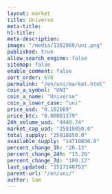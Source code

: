 ```yaml
---
layout: market
title: Universe
meta-title: 
h1-title: 
meta-description: 
image: "/media/1382968/uni.png"
published: true
allow_search_engine: false
sitemap: false
enable_comment: false
sort_order: 676
permalink: "/en/uni/market.html"
coin_a_symbol: "UNI"
coin_a_name: "Universe"
coin_a_lower_case: "uni"
price_usd: "0.162069"
price_btc: "0.00001379"
24h_volume_usd: "4449.74"
market_cap_usd: "25910850.0"
total_supply: "25910850.0"
available_supply: "14710850.0"
percent_change_1h: "26.13"
percent_change_24h: "15.26"
percent_change_7d: "100.17"
last_updated: "1517140753"
parent-url: "/en/uni/"
author: Sam
---
```


